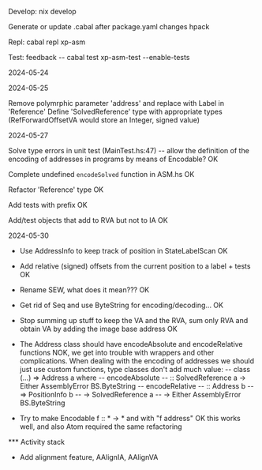 Develop:
nix develop

Generate or update .cabal after package.yaml changes
hpack

Repl:
cabal repl xp-asm

Test: 
feedback -- cabal test xp-asm-test --enable-tests

2024-05-24

2024-05-25

Remove polymrphic parameter 'address' and replace with Label in 'Reference'
Define 'SolvedReference' type with appropriate types
    (RefForwardOffsetVA would store an Integer, signed value)

2024-05-27

Solve type errors in unit test (MainTest.hs:47) -- allow the definition of
    the encoding of addresses in programs by means of Encodable?
    OK

Complete undefined `encodeSolved` function in ASM.hs
    OK

Refactor 'Reference' type
    OK

Add tests with prefix
    OK

Add/test objects that add to RVA but not to IA
    OK

2024-05-30

- Use AddressInfo to keep track of position in StateLabelScan
  OK

- Add relative (signed) offsets from the current position to a label + tests
  OK

- Rename SEW, what does it mean???
  OK

- Get rid of Seq and use ByteString for encoding/decoding...
  OK

- Stop summing up stuff to keep the VA and the RVA, sum only RVA and 
  obtain VA by adding the image base address
  OK

- The Address class should have encodeAbsolute and encodeRelative functions
  NOK, we get into trouble with wrappers and other complications. When dealing
  with the encoding of addresses we should just use custom functions, type 
  classes don't add much value:
  -- class (...) => Address a where
  --   encodeAbsolute
  --     :: SolvedReference a -> Either AssemblyError BS.ByteString
  --   encodeRelative
  --     :: Address b
  --     => PositionInfo b
  --     -> SolvedReference a
  --     -> Either AssemblyError BS.ByteString

- Try to make Encodable f :: * -> * and with "f address" 
  OK this works well, and also Atom required the same refactoring

*** Activity stack

- Add alignment feature, AAlignIA, AAlignVA

